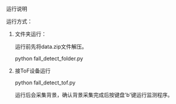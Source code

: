 运行说明

运行方式：

1. 文件夹运行：

    运行前先将data.zip文件解压。

    python fall_detect_folder.py

2. 接ToF设备运行

   python fall_detect_tof.py

   运行后会采集背景，确认背景采集完成后按键盘'b'键运行监测程序。